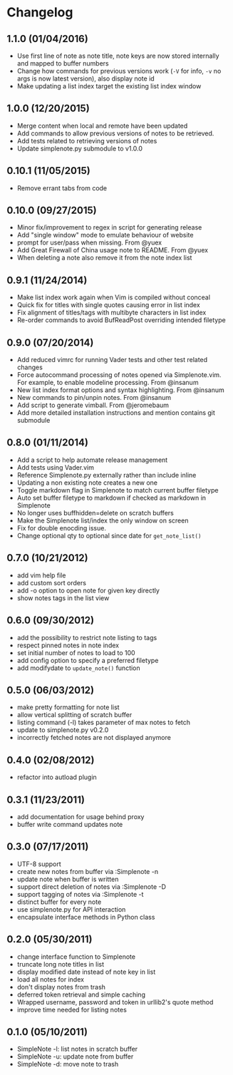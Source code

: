 # Changelog

## 1.1.0 (01/04/2016)
- Use first line of note as note title, note keys are now stored internally and mapped to buffer numbers
- Change how commands for previous versions work (`-V` for info, `-v` no args is now latest version), also display note id
- Make updating a list index target the existing list index window

## 1.0.0 (12/20/2015)
- Merge content when local and remote have been updated
- Add commands to allow previous versions of notes to be retrieved.
- Add tests related to retrieving versions of notes
- Update simplenote.py submodule to v1.0.0

## 0.10.1 (11/05/2015)
- Remove errant tabs from code

## 0.10.0 (09/27/2015)
- Minor fix/improvement to regex in script for generating release
- Add "single window" mode to emulate behaviour of website
- prompt for user/pass when missing. From @yuex
- Add Great Firewall of China usage note to README. From @yuex
- When deleting a note also remove it from the note index list

## 0.9.1 (11/24/2014)
- Make list index work again when Vim is compiled without conceal
- Quick fix for titles with single quotes causing error in list index
- Fix alignment of titles/tags with multibyte characters in list index
- Re-order commands to avoid BufReadPost overriding intended filetype

## 0.9.0 (07/20/2014)
- Add reduced vimrc for running Vader tests and other test related changes
- Force autocommand processing of notes opened via Simplenote.vim. For example, to enable modeline processing. From @insanum
- New list index format options and syntax highlighting. From @insanum
- New commands to pin/unpin notes. From @insanum 
- Add script to generate vimball. From @jeromebaum
- Add more detailed installation instructions and mention contains git submodule

## 0.8.0 (01/11/2014)
- Add a script to help automate release management
- Add tests using Vader.vim
- Reference Simplenote.py externally rather than include inline
- Updating a non existing note creates a new one
- Toggle markdown flag in Simplenote to match current buffer filetype
- Auto set buffer filetype to markdown if checked as markdown in Simplenote
- No longer uses buffhidden=delete on scratch buffers
- Make the Simplenote list/index the only window on screen
- Fix for double enocding issue.
- Change optional qty to optional since date for `get_note_list()`

## 0.7.0 (10/21/2012)
- add vim help file
- add custom sort orders
- add -o option to open note for given key directly
- show notes tags in the list view

## 0.6.0 (09/30/2012)

- add the possibility to restrict note listing to tags
- respect pinned notes in note index
- set initial number of notes to load to 100
- add config option to specify a preferred filetype
- add modifydate to `update_note()` function

## 0.5.0 (06/03/2012)

- make pretty formatting for note list
- allow vertical splitting of scratch buffer
- listing command (-l) takes parameter of max notes to fetch
- update to simplenote.py v0.2.0
- incorrectly fetched notes are not displayed anymore

## 0.4.0 (02/08/2012)

- refactor into autload plugin

## 0.3.1 (11/23/2011)

- add documentation for usage behind proxy
- buffer write command updates note

## 0.3.0 (07/17/2011)

- UTF-8 support
- create new notes from buffer via :Simplenote -n
- update note when buffer is written
- support direct deletion of notes via :Simplenote -D
- support tagging of notes via :Simplenote -t
- distinct buffer for every note
- use simplenote.py for API interaction
- encapsulate interface methods in Python class

## 0.2.0 (05/30/2011)

- change interface function to Simplenote
- truncate long note titles in list
- display modified date instead of note key in list
- load all notes for index
- don't display notes from trash
- deferred token retrieval and simple caching
- Wrapped username, password and token in urllib2's quote method
- improve time needed for listing notes

## 0.1.0 (05/10/2011)

- SimpleNote -l: list notes in scratch buffer
- SimpleNote -u: update note from buffer
- SimpleNote -d: move note to trash

